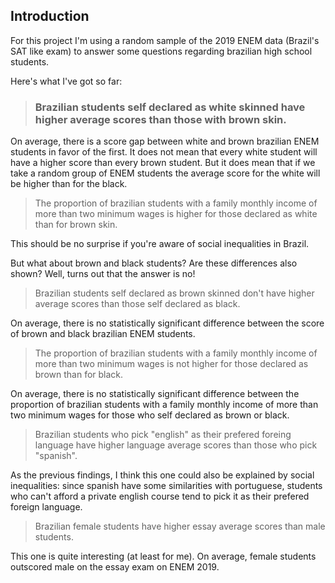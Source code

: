 ## Introduction<a name="introduction"></a>

For this project I'm using a random sample of the 2019 ENEM data (Brazil's SAT like exam) to answer some questions regarding brazilian high school students.

Here's what I've got so far:

> ### Brazilian students self declared as white skinned have higher average scores than those with brown skin.

On average, there is a score gap between white and brown brazilian ENEM students in favor of the first. It does not mean that every white student will have a higher score than every brown student. But it does mean that if we take a random group of ENEM students the average score for the white will be higher than for the black.

> The proportion of brazilian students with a family monthly income of more than two minimum wages is higher for those declared as white than for brown skin.

This should be no surprise if you're aware of social inequalities in Brazil.

But what about brown and black students? Are these differences also shown? Well, turns out that the answer is no!

> Brazilian students self declared as brown skinned don't have higher average scores than those self declared as black.

On average, there is no statistically significant difference between the score of brown and black brazilian ENEM students. 

> The proportion of brazilian students with a family monthly income of more than two minimum wages is not higher for those declared as brown than for black.

On average, there is no statistically significant difference between the proportion of brazilian students with a family monthly income of more than two minimum wages for those who self declared as brown or black.

> Brazilian students who pick "english" as their prefered foreing language have higher language average scores than those who pick "spanish".

As the previous findings, I think this one could also be explained by social inequalities: since spanish have some similarities with portuguese, students who can't afford a private english course tend to pick it as their prefered foreign language.

> Brazilian female students have higher essay average scores than male students.

This one is quite interesting (at least for me). On average, female students outscored male on the essay exam on ENEM 2019.
